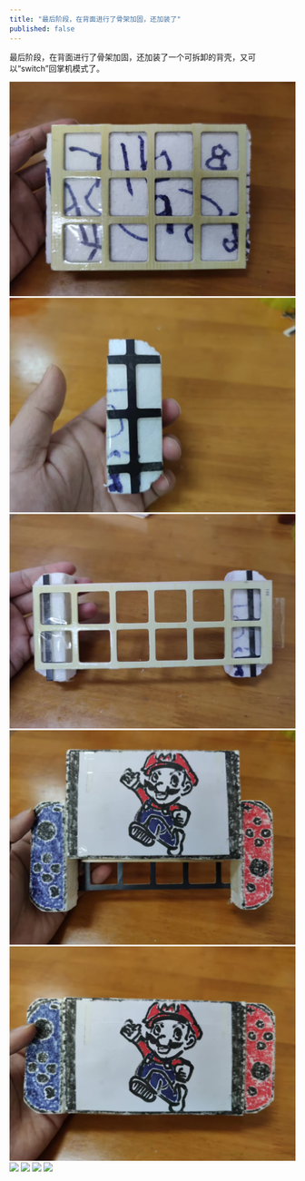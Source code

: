 ```yaml
---
title: "最后阶段，在背面进行了骨架加固，还加装了"
published: false
---
```

最后阶段，在背面进行了骨架加固，还加装了一个可拆卸的背壳，又可以“switch”回掌机模式了。

![](./1.jpg)
![](./2.jpg)
![](./3.jpg)
![](./4.jpg)
![](./5.jpg)
![](./6.jpg)
![](./7.jpg)
![](./8.jpg)
![](./9.jpg)
